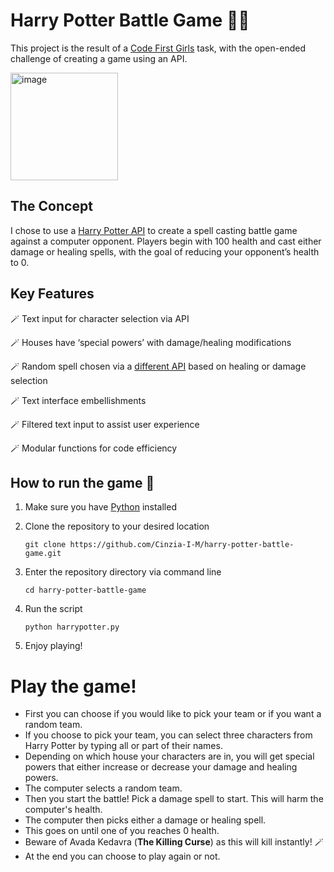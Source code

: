 # Harry Potter Battle Game 	:mage_man:


This project is the result of a [Code First Girls](https://codefirstgirls.com/) task, with the open-ended challenge of creating a game using an API.

<img width="172" alt="image" src="https://user-images.githubusercontent.com/106174870/184108119-2775d5e4-7e61-4baa-95ca-8f4c8d531dca.png">

## The Concept

I chose to use a [Harry Potter API](https://hp-api.herokuapp.com/) to create a spell casting battle game against a computer opponent. Players begin with 100 health and cast either damage or healing spells, with the goal of reducing your opponent’s health to 0.

## Key Features

:magic_wand: Text input for character selection via API

:magic_wand: Houses have ‘special powers’ with damage/healing modifications

:magic_wand: Random spell chosen via a [different API](https://fedeperin-harry-potter-api-en.herokuapp.com) based on healing or damage selection

:magic_wand: Text interface embellishments

:magic_wand: Filtered text input to assist user experience

:magic_wand: Modular functions for code efficiency

## How to run the game :owl:

1. Make sure you have [Python](https://www.python.org/downloads/) installed

2. Clone the repository to your desired location

    `git clone https://github.com/Cinzia-I-M/harry-potter-battle-game.git`

3. Enter the repository directory via command line

    `cd harry-potter-battle-game`

4. Run the script

    `python harrypotter.py`

5. Enjoy playing!

# Play the game!

- First you can choose if you would like to pick your team or if you want a random team.
- If you choose to pick your team,  you can select three characters from Harry Potter by typing all or part of their names.
- Depending on which house your characters are in, you will get special powers that either increase or decrease your damage and healing powers.
- The computer selects a random team.
- Then you start the battle! Pick a damage spell to start. This will harm the computer's health.
- The computer then picks either a damage or healing spell.
- This goes on until one of you reaches 0 health.
- Beware of Avada Kedavra (**The Killing Curse**) as this will kill instantly! :magic_wand:
- At the end you can choose to play again or not.

